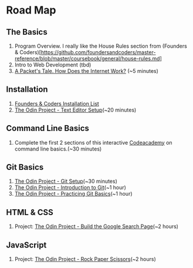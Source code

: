 # Road Map

## The Basics
1. Program Overview. I really like the House Rules section from (Founders & Coders)[https://github.com/foundersandcoders/master-reference/blob/master/coursebook/general/house-rules.md]
2. Intro to Web Development (tbd)
3. [A Packet's Tale. How Does the Internet Work?](https://www.youtube.com/watch?v=ewrBalT_eBM&feature=) (~5 minutes)

## Installation
1. [Founders & Coders Installation List](https://github.com/foundersandcoders/master-reference/tree/master/coursebook/precourse#precourse-material) 
2. [The Odin Project - Text Editor Setup](https://www.theodinproject.com/courses/web-development-101/lessons/text-editors)(~20 minutes)

## Command Line Basics
1. Complete the first 2 sections of this interactive [Codeacademy](https://www.codecademy.com/learn/learn-the-command-line) on command line basics.(~30 minutes)

## Git Basics
1. [The Odin Project - Git Setup](https://www.theodinproject.com/courses/web-development-101/lessons/setting-up-git)(~30 minutes)
2. [The Odin Project - Introduction to Git](https://www.theodinproject.com/courses/web-development-101/lessons/introduction-to-git)(~1 hour)
3. [The Odin Project - Practicing Git Basics](https://www.theodinproject.com/courses/web-development-101/lessons/practicing-git-basics)(~1 hour)

## HTML & CSS
1. Project: [The Odin Project - Build the Google Search Page](https://www.theodinproject.com/courses/web-development-101/lessons/html-css)(~2 hours)

## JavaScript
1. Project: [The Odin Project - Rock Paper Scissors](https://www.theodinproject.com/courses/web-development-101/lessons/rock-paper-scissors)(~2 hours)


